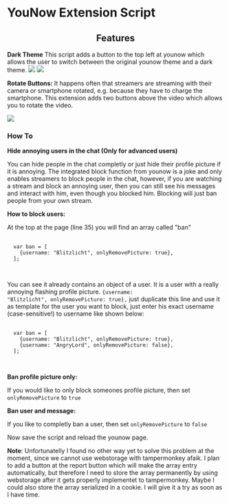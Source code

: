 # YouNow Extension Script
<center><h2>Features</h2></center>
<b>Dark Theme</b>
This script adds a button to the top left at younow which allows the user to switch between the original younow theme and a dark theme.

<img src="https://raw.githubusercontent.com/Eddcapone/younow_extension/master/images/example.png">
<img src="https://raw.githubusercontent.com/Eddcapone/younow_extension/master/images/example2.png">


<b>Rotate Buttons:</b>
It happens often that streamers are streaming with their camera or smartphone rotated, e.g. because they have to charge the smartphone.
This extension adds two buttons above the video which allows you to rotate the video.

<img src="https://raw.githubusercontent.com/Eddcapone/younow_extension/master/images/example2.png">

<h3>How To</h3>
<b>Hide annoying users in the chat (Only for advanced users)</b>

You can hide people in the chat completly or just hide their profile picture if it is annoying.
The integrated block function from younow is a joke and only enables streamers to block people in the chat,
however, if you are watching a stream and block an annoying user, then you can still see his messages and interact with him,
even though you blocked him. Blocking will just ban people from your own stream.

<b>How to block users:</b>
  
  At the top at the page (line 35) you will find an array called "ban"
  
  <pre>
  <code>
  var ban = [
    {username: "Blitzlicht", onlyRemovePicture: true},
  ];
  </code>
  </pre>
  
  You can see it already contains an object of a user. It is a user with a really annoying flashing profile picture.
  <code>{username: "Blitzlicht", onlyRemovePicture: true},</code> just duplicate this line and use it as template
  for the user you want to block, just enter his exact username (case-sensitive!) to username like shown below:
  
  <pre>
  <code>
  var ban = [
    {username: "Blitzlicht", onlyRemovePicture: true},
    {username: "AngryLord", onlyRemovePicture: false},
  ];
  </code>
  </pre>
  
  <b>Ban profile picture only:</b>
  
  If you would like to only block someones profile picture, then set <code>onlyRemovePicture</code> to <code>true</code>
  
  <b>Ban user and message:</b>
  
  If you like to completly ban a user, then set <code>onlyRemovePicture</code> to <code>false</code>
  
  Now save the script and reload the younow page.
  
  <b>Note</b>: Unfortunatelly I found no other way yet to solve this problem at the moment, since we cannot use webstorage with tampermonkey afaik. I plan to add a button at the report button which will make the array entry automatically, but therefore I need to store the array permanently by using webstorage after it gets properly implementet to tampermonkey. Maybe I could also store the array serialized in a cookie. I will give it a try as soon as I have time.
  
  
